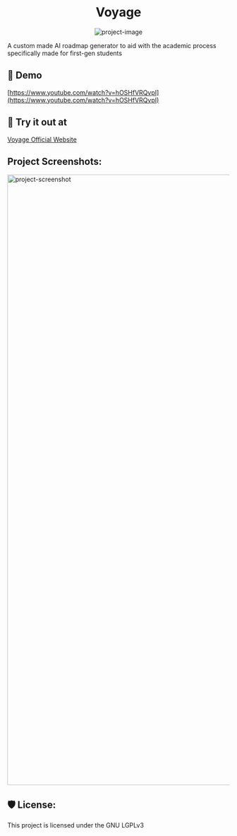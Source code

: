 <h1 align="center" id="title">Voyage</h1>

<p align="center"><img src="https://socialify.git.ci/Sraghav63/voyage/image?language=1&amp;owner=1&amp;name=1&amp;stargazers=1&amp;theme=Light" alt="project-image"></p>

<p id="description">A custom made AI roadmap generator to aid with the academic process specifically made for first-gen students</p>

<h2>🚀 Demo</h2>

[https://www.youtube.com/watch?v=hOSHfVRQvpI](https://www.youtube.com/watch?v=hOSHfVRQvpI)

<h2>🚀 Try it out at</h2>

[Voyage Official Website](https://voyage.intiunity.com)

<h2>Project Screenshots:</h2>

<img src="https://cdn.discordapp.com/attachments/763297480942944276/1269119873657606278/c5xEfXn.png?ex=66aee77c&amp;is=66ad95fc&amp;hm=0b3be6d828ff32481f88c8006932e53f4453eab29c68628ecc3163949992730d&amp;" alt="project-screenshot" width="2442" height="1380/">

<h2>🛡️ License:</h2>

This project is licensed under the GNU LGPLv3
